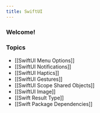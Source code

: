 ```yaml
---
title: SwiftUI
---
```


### Welcome!

### Topics
- [[SwiftUI Menu Options]]
- [[SwiftUI Notifications]]
- [[SwiftUI Haptics]]
- [[SwiftUI Gestures]]
- [[SwiftUI Scope Shared Objects]]
- [[SwiftUI Image]]
- [[Swift Result Type]]
- [[Swift Package Dependencies]]
